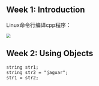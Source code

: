 ## Week 1: Introduction

Linux命令行编译cpp程序：

<img src="../photos/oop/1.png" style="zoom:70%;" />



## Week 2: Using Objects

``` string
string str1;
string str2 = "jaguar";
str1 = str2;

```